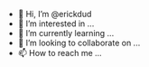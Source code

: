 - 👋 Hi, I’m @erickdud
- 👀 I’m interested in ...
- 🌱 I’m currently learning ...
- 💞️ I’m looking to collaborate on ...
- 📫 How to reach me ...

<!---
erickdud/erickdud is a ✨ special ✨ repository because its `README.md` (this file) appears on your GitHub profile.
You can click the Preview link to take a look at your changes.
--->
